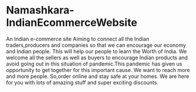 # Namashkara-IndianEcommerceWebsite
An Indian e-commerce site Aiming to connect all the Indian traders,producers and companies so that we can encourage our economy and Indian people. This will help our people to learn the Worth of India. We welcome all the sellers as well as buyers to encourage Indian products and avoid going out in this situation of pandemic.This pandemic has given us opportunity to get together for this important cause. We want to reach more and more people. So,order online and stay safe at your homes. We are here for you with lots of amazing stuff and super exciting discounts.
